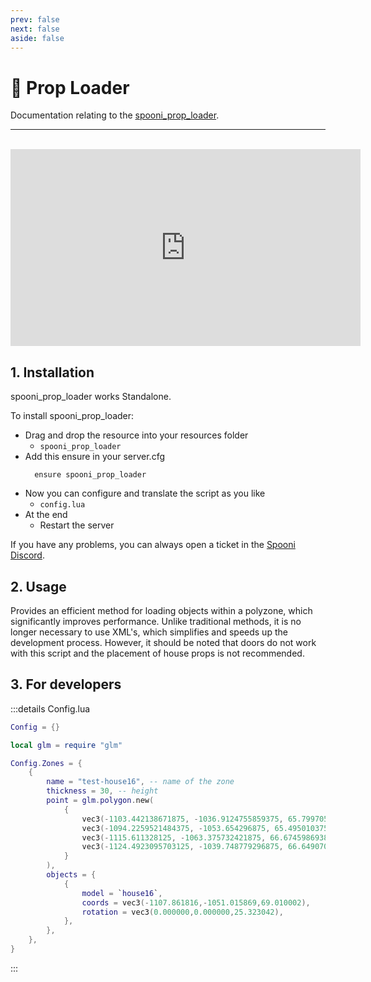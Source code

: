 ```yaml
---
prev: false
next: false
aside: false
---
```


# 🧩 Prop Loader
Documentation relating to the [spooni_prop_loader](https://spooni-mapping.tebex.io/).

___
<br>
<iframe width="560" height="315" src="https://www.youtube.com/embed/" frameborder="0" allow="accelerometer; autoplay; clipboard-write; encrypted-media; gyroscope; picture-in-picture; web-share" allowfullscreen></iframe>

## 1. Installation
spooni_prop_loader works Standalone. 

To install spooni_prop_loader:
- Drag and drop the resource into your resources folder
  - `spooni_prop_loader`
- Add this ensure in your server.cfg
  ```
    ensure spooni_prop_loader
  ```
- Now you can configure and translate the script as you like
  - `config.lua`
- At the end
  - Restart the server

If you have any problems, you can always open a ticket in the [Spooni Discord](https://discord.gg/spooni).

## 2. Usage
Provides an efficient method for loading objects within a polyzone, which significantly improves performance. Unlike traditional methods, it is no longer necessary to use XML's, which simplifies and speeds up the development process. However, it should be noted that doors do not work with this script and the placement of house props is not recommended.

## 3. For developers

:::details Config.lua
```lua
Config = {}

local glm = require "glm"

Config.Zones = {
    {
        name = "test-house16", -- name of the zone
        thickness = 30, -- height
        point = glm.polygon.new(
            {
                vec3(-1103.442138671875, -1036.9124755859375, 65.7997055053711),
                vec3(-1094.2259521484375, -1053.654296875, 65.49501037597656),
                vec3(-1115.611328125, -1063.375732421875, 66.67459869384766),
                vec3(-1124.4923095703125, -1039.748779296875, 66.6490707397461),
            }
        ),
        objects = {
            {
                model = `house16`,
                coords = vec3(-1107.861816,-1051.015869,69.010002),
                rotation = vec3(0.000000,0.000000,25.323042),
            },
        },
    },
}
```
:::
